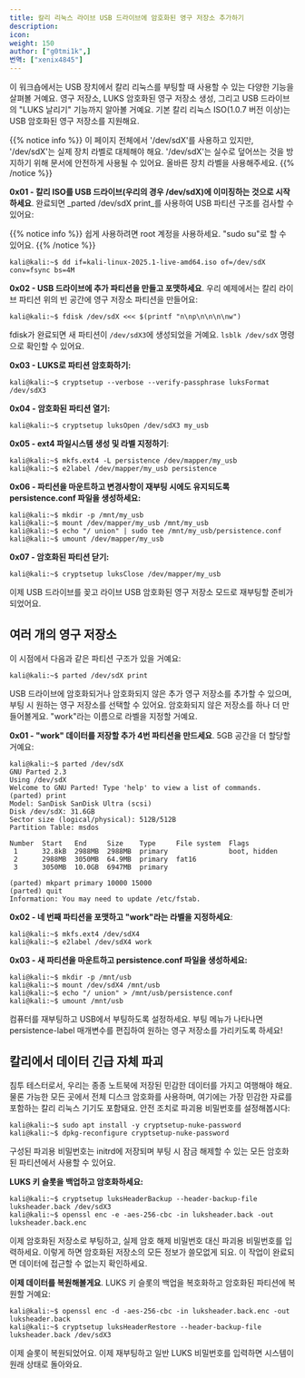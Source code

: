 ```yaml
---
title: 칼리 리눅스 라이브 USB 드라이브에 암호화된 영구 저장소 추가하기
description:
icon:
weight: 150
author: ["g0tmi1k",]
번역: ["xenix4845"]
---
```


이 워크숍에서는 USB 장치에서 칼리 리눅스를 부팅할 때 사용할 수 있는 다양한 기능을 살펴볼 거예요. 영구 저장소, LUKS 암호화된 영구 저장소 생성, 그리고 USB 드라이브의 "LUKS 날리기" 기능까지 알아볼 거예요. 기본 칼리 리눅스 ISO(1.0.7 버전 이상)는 USB 암호화된 영구 저장소를 지원해요.

{{% notice info %}}
이 페이지 전체에서 '/dev/sdX'를 사용하고 있지만, '/dev/sdX'는 실제 장치 라벨로 대체해야 해요. '/dev/sdX'는 실수로 덮어쓰는 것을 방지하기 위해 문서에 안전하게 사용될 수 있어요. 올바른 장치 라벨을 사용해주세요.
{{% /notice %}}

**0x01 - 칼리 ISO를 USB 드라이브(우리의 경우 /dev/sdX)에 이미징하는 것으로 시작하세요**. 완료되면 _parted /dev/sdX print_를 사용하여 USB 파티션 구조를 검사할 수 있어요:

{{% notice info %}}
쉽게 사용하려면 root 계정을 사용하세요. "sudo su"로 할 수 있어요.
{{% /notice %}}

```console
kali@kali:~$ dd if=kali-linux-2025.1-live-amd64.iso of=/dev/sdX conv=fsync bs=4M
```

**0x02 - USB 드라이브에 추가 파티션을 만들고 포맷하세요**. 우리 예제에서는 칼리 라이브 파티션 위의 빈 공간에 영구 저장소 파티션을 만들어요:

```console
kali@kali:~$ fdisk /dev/sdX <<< $(printf "n\np\n\n\n\nw")
```

fdisk가 완료되면 새 파티션이 `/dev/sdX3`에 생성되었을 거예요. `lsblk /dev/sdX` 명령으로 확인할 수 있어요.

**0x03 - LUKS로 파티션 암호화하기:**

```console
kali@kali:~$ cryptsetup --verbose --verify-passphrase luksFormat /dev/sdX3
```

**0x04 - 암호화된 파티션 열기:**

```console
kali@kali:~$ cryptsetup luksOpen /dev/sdX3 my_usb
```

**0x05 - ext4 파일시스템 생성 및 라벨 지정하기**:

```console
kali@kali:~$ mkfs.ext4 -L persistence /dev/mapper/my_usb
kali@kali:~$ e2label /dev/mapper/my_usb persistence
```

**0x06 - 파티션을 마운트하고 변경사항이 재부팅 시에도 유지되도록 persistence.conf 파일을 생성하세요:**

```console
kali@kali:~$ mkdir -p /mnt/my_usb
kali@kali:~$ mount /dev/mapper/my_usb /mnt/my_usb
kali@kali:~$ echo "/ union" | sudo tee /mnt/my_usb/persistence.conf
kali@kali:~$ umount /dev/mapper/my_usb
```

**0x07 - 암호화된 파티션 닫기:**

```console
kali@kali:~$ cryptsetup luksClose /dev/mapper/my_usb
```

이제 USB 드라이브를 꽂고 라이브 USB 암호화된 영구 저장소 모드로 재부팅할 준비가 되었어요.

## 여러 개의 영구 저장소

이 시점에서 다음과 같은 파티션 구조가 있을 거예요:

```console
kali@kali:~$ parted /dev/sdX print
```

USB 드라이브에 암호화되거나 암호화되지 않은 추가 영구 저장소를 추가할 수 있으며, 부팅 시 원하는 영구 저장소를 선택할 수 있어요. 암호화되지 않은 저장소를 하나 더 만들어볼게요. "work"라는 이름으로 라벨을 지정할 거예요.

**0x01 - "work" 데이터를 저장할 추가 4번 파티션을 만드세요**. 5GB 공간을 더 할당할 거예요:

```console
kali@kali:~$ parted /dev/sdX
GNU Parted 2.3
Using /dev/sdX
Welcome to GNU Parted! Type 'help' to view a list of commands.
(parted) print
Model: SanDisk SanDisk Ultra (scsi)
Disk /dev/sdX: 31.6GB
Sector size (logical/physical): 512B/512B
Partition Table: msdos

Number  Start   End     Size    Type     File system  Flags
 1      32.8kB  2988MB  2988MB  primary               boot, hidden
 2      2988MB  3050MB  64.9MB  primary  fat16
 3      3050MB  10.0GB  6947MB  primary

(parted) mkpart primary 10000 15000
(parted) quit
Information: You may need to update /etc/fstab.
```

**0x02 - 네 번째 파티션을 포맷하고 "work"라는 라벨을 지정하세요**:

```console
kali@kali:~$ mkfs.ext4 /dev/sdX4
kali@kali:~$ e2label /dev/sdX4 work
```

**0x03 - 새 파티션을 마운트하고 persistence.conf 파일을 생성하세요:**

```console
kali@kali:~$ mkdir -p /mnt/usb
kali@kali:~$ mount /dev/sdX4 /mnt/usb
kali@kali:~$ echo "/ union" > /mnt/usb/persistence.conf
kali@kali:~$ umount /mnt/usb
```

컴퓨터를 재부팅하고 USB에서 부팅하도록 설정하세요. 부팅 메뉴가 나타나면 persistence-label 매개변수를 편집하여 원하는 영구 저장소를 가리키도록 하세요!

## 칼리에서 데이터 긴급 자체 파괴

침투 테스터로서, 우리는 종종 노트북에 저장된 민감한 데이터를 가지고 여행해야 해요. 물론 가능한 모든 곳에서 전체 디스크 암호화를 사용하며, 여기에는 가장 민감한 자료를 포함하는 칼리 리눅스 기기도 포함돼요. 안전 조치로 파괴용 비밀번호를 설정해봅시다:

```console
kali@kali:~$ sudo apt install -y cryptsetup-nuke-password
kali@kali:~$ dpkg-reconfigure cryptsetup-nuke-password
```

구성된 파괴용 비밀번호는 initrd에 저장되며 부팅 시 잠금 해제할 수 있는 모든 암호화된 파티션에서 사용할 수 있어요.

**LUKS 키 슬롯을 백업하고 암호화하세요:**

```console
kali@kali:~$ cryptsetup luksHeaderBackup --header-backup-file luksheader.back /dev/sdX3
kali@kali:~$ openssl enc -e -aes-256-cbc -in luksheader.back -out luksheader.back.enc
```

이제 암호화된 저장소로 부팅하고, 실제 암호 해제 비밀번호 대신 파괴용 비밀번호를 입력하세요. 이렇게 하면 암호화된 저장소의 모든 정보가 쓸모없게 되요. 이 작업이 완료되면 데이터에 접근할 수 없는지 확인하세요.

**이제 데이터를 복원해볼게요**. LUKS 키 슬롯의 백업을 복호화하고 암호화된 파티션에 복원할 거예요:

```console
kali@kali:~$ openssl enc -d -aes-256-cbc -in luksheader.back.enc -out luksheader.back
kali@kali:~$ cryptsetup luksHeaderRestore --header-backup-file luksheader.back /dev/sdX3
```

이제 슬롯이 복원되었어요. 이제 재부팅하고 일반 LUKS 비밀번호를 입력하면 시스템이 원래 상태로 돌아와요.
